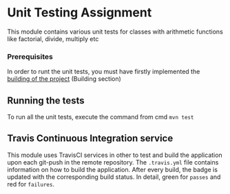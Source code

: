 # Unit Testing Assignment

This module contains various unit tests for classes with arithmetic functions like factorial, divide, multiply etc

### Prerequisites
In order to runt the unit tests, you must have firstly implemented the [building of the project](https://github.com/stef4k/Software-Engineering-Lab-Assignments/blob/development/README.md) (Building section)

## Running the tests
To run all the unit tests, execute the command from cmd `mvn test`

## Travis Continuous Integration service
This module uses TravisCI services in other to test and build the application upon each git-push in the remote repository. The `.travis.yml` file contains information on how to build the application.
After every build, the badge is updated with the corresponding build status. In detail, green for `passes` and red for `failures`.
